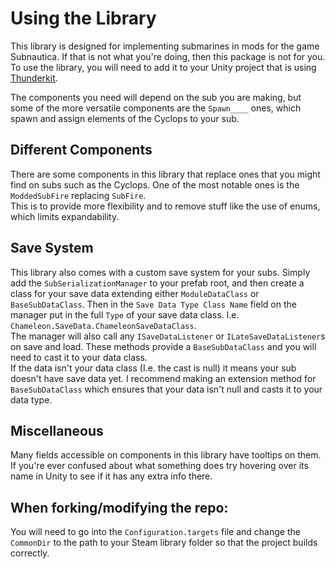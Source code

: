 # Using the Library

This library is designed for implementing submarines in mods for the game Subnautica. If that is not what you're doing, then this package is not for you.<br>
To use the library, you will need to add it to your Unity project that is using [Thunderkit](https://github.com/PassivePicasso/ThunderKit/).<br>

The components you need will depend on the sub you are making, but some of the more versatile components are the ``Spawn____`` ones, which spawn and assign elements of the Cyclops to your sub.<br>

## Different Components

There are some components in this library that replace ones that you might find on subs such as the Cyclops. One of the most notable ones is the ``ModdedSubFire`` replacing ``SubFire``. <br>
This is to provide more flexibility and to remove stuff like the use of enums, which limits expandability.

## Save System

This library also comes with a custom save system for your subs. Simply add the ``SubSerializationManager`` to your prefab root, and then create a class for your save data 
extending either ``ModuleDataClass`` or ``BaseSubDataClass``. Then in the ``Save Data Type Class Name`` field on the manager put in the full ``Type`` of your save data class. 
I.e. ``Chameleon.SaveData.ChameleonSaveDataClass``. <br>
The manager will also call any ``ISaveDataListener`` or ``ILateSaveDataListener``s on save and load. These methods provide a ``BaseSubDataClass`` and you will need to cast it to your data class. <br>
If the data isn't your data class (I.e. the cast is null) it means your sub doesn't have save data yet. I recommend making an extension method for ``BaseSubDataClass`` which ensures that your data isn't null and casts it to your data type.

## Miscellaneous

Many fields accessible on components in this library have tooltips on them. If you're ever confused about what something does try hovering over its name in Unity to see if it has any extra info there.

## When forking/modifying the repo:

You will need to go into the ``Configuration.targets`` file and change the ``CommonDir`` to the path to your Steam library folder so that the project builds correctly.
